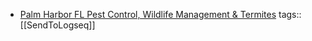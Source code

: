 - [Palm Harbor FL Pest Control, Wildlife Management & Termites](https://palmharbortermiteandpestcontrol.com/)
  tags:: [[SendToLogseq]]